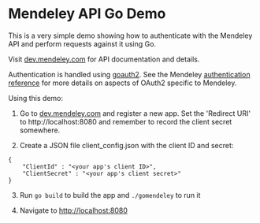 Mendeley API Go Demo
====================

This is a very simple demo showing how to authenticate
with the Mendeley API and perform requests against
it using Go.

Visit [dev.mendeley.com](http://dev.mendeley.com/) for API documentation and details.

Authentication is handled using [goauth2](https://code.google.com/p/goauth2).
See the Mendeley [authentication reference](http://dev.mendeley.com/html/authentication.html) for more details on aspects of OAuth2 specific to Mendeley.

Using this demo:

1. Go to [dev.mendeley.com](http://dev.mendeley.com) and register a new app. Set the 'Redirect URI' to http://localhost:8080 and remember to record the client secret somewhere.

2. Create a JSON file client_config.json with the client ID and secret:

```
{
	"ClientId" : "<your app's client ID>",
	"ClientSecret" : "<your app's client secret>"
}
```

3. Run `go build` to build the app and `./gomendeley` to run it

4. Navigate to [http://localhost:8080](http://localhost:8080)
